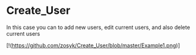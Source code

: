 # Create_User

In this case you can to add new users, edit current users, and also delete current users

[!(https://github.com/zosyk/Create_User/blob/master/Example1.png)]
